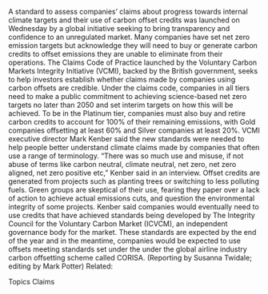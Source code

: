 A standard to assess companies’ claims about progress towards internal climate targets and their use of carbon offset credits was launched on Wednesday by a global initiative seeking to bring transparency and confidence to an unregulated market.
Many companies have set net zero emission targets but acknowledge they will need to buy or generate carbon credits to offset emissions they are unable to eliminate from their operations.
The Claims Code of Practice launched by the Voluntary Carbon Markets Integrity Initiative (VCMI), backed by the British government, seeks to help investors establish whether claims made by companies using carbon offsets are credible.
Under the claims code, companies in all tiers need to make a public commitment to achieving science-based net zero targets no later than 2050 and set interim targets on how this will be achieved.
To be in the Platinum tier, companies must also buy and retire carbon credits to account for 100% of their remaining emissions, with Gold companies offsetting at least 60% and Silver companies at least 20%.
VCMI executive director Mark Kenber said the new standards were needed to help people better understand climate claims made by companies that often use a range of terminology.
“There was so much use and misuse, if not abuse of terms like carbon neutral, climate neutral, net zero, net zero aligned, net zero positive etc,” Kenber said in an interview.
Offset credits are generated from projects such as planting trees or switching to less polluting fuels.
Green groups are skeptical of their use, fearing they paper over a lack of action to achieve actual emissions cuts, and question the environmental integrity of some projects.
Kenber said companies would eventually need to use credits that have achieved standards being developed by The Integrity Council for the Voluntary Carbon Market (ICVCM), an independent governance body for the market.
These standards are expected by the end of the year and in the meantime, companies would be expected to use offsets meeting standards set under the under the global airline industry carbon offsetting scheme called CORISA.
(Reporting by Susanna Twidale; editing by Mark Potter)
Related:

Topics
Claims
